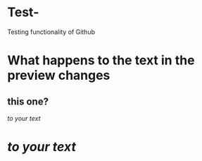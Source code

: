 # Test-
Testing functionality of Github
#  What happens to the text in the preview changes
## this one?
*to your text*
# *to your text*
